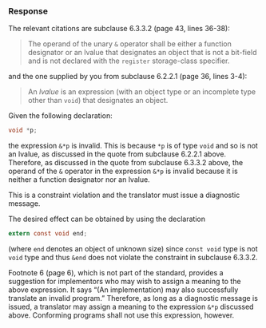 ### Response

The relevant citations are subclause 6.3.3.2 (page 43, lines 36-38):

> The operand of the unary `&` operator shall be either a function designator or
> an lvalue that designates an object that is not a bit-field and is not declared
> with the `register` storage-class specifier.

and the one supplied by you from subclause 6.2.2.1 (page 36, lines 3-4):

> An *lvalue* is an expression (with an object type or an incomplete type other
> than `void`) that designates an object.

Given the following declaration:

```c
void *p;
```

the expression `&*p` is invalid. This is because `*p` is of type `void` and so
is not an lvalue, as discussed in the quote from subclause 6.2.2.1 above.
Therefore, as discussed in the quote from subclause 6.3.3.2 above, the operand
of the `&` operator in the expression `&*p` is invalid because it is neither a
function designator nor an lvalue.

This is a constraint violation and the translator must issue a diagnostic
message.

The desired effect can be obtained by using the declaration

```c
extern const void end;
```

(where `end` denotes an object of unknown size) since `const void` type is not
`void` type and thus `&end` does not violate the constraint in subclause
6.3.3.2.

Footnote 6 (page 6), which is not part of the standard, provides a suggestion
for implementors who may wish to assign a meaning to the above expression. It
says “(An implementation) may also successfully translate an invalid program.”
Therefore, as long as a diagnostic message is issued, a translator may assign a
meaning to the expression `&*p` discussed above. Conforming programs shall not
use this expression, however.
